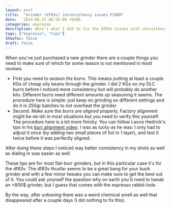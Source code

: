 ```yaml
---
layout: post
title:  "Grinder (df83v) inconsistency issues FIXED"
date:   2024-06-23 08:55:00 +0200
categories: espresso
description: Here's what I did to fix the df83v issues with consistency.
tags: ["espresso", "tips"]
ShowToc: false
draft: false
---
```


When you've just purchased a new grinder there are a couple things you need to make sure of which for some reason is not mentioned in most reviews. 

* First you need to *season the burrs*. This means putting at least a couple KGs of cheap oily beans through the grinder. I did 2 KGs on my DLC burrs before I noticed more consistency but will probably do another kilo. Different burrs need different amounts op seasoning it seems. The procedure here is simple: just keep on grinding on different settings and do it in 250gr batches to not overheat the grinder.
* Second. Make sure the *burrs are aligned* properly. Factory alignment might be ok-ish in most situations but you need to verify this yourself. The procedure here is a bit more finicky. You can follow Lance Hedrick's tips in his [burr alignment video](https://www.youtube.com/watch?v=jsj_xkZbS60). I was as lucky as he was: I only had to adjust it once (by adding two small pieces of foil in 1 layer), and test it twice before it was perfectly aligned.

After doing these steps I noticed way better consistency in my shots as well as dialing in was easier as well.

These tips are for most flat-burr grinders, but in this particular case it's for the df83v. The df83v thusfar seems to be a great bang for your buck grinder and with a few minor tweaks you can make sure to get the best out of it. You could ask yourself the question why on earth you'd need to tweak an +800$ grinder, but I guess that comes with the espresso rabbit-hole.

By the way, after unboxing there was a weird chemical smell as well that disappeared after a couple days (I did nothing to fix this).
